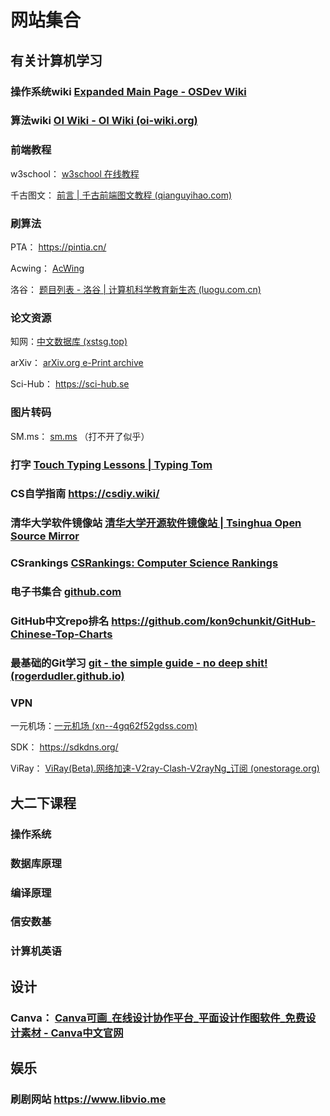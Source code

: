 # 网站集合

## 有关计算机学习

### 操作系统wiki [Expanded Main Page - OSDev Wiki](https://wiki.osdev.org/Main_Page)

### 算法wiki [OI Wiki - OI Wiki (oi-wiki.org)](https://oi-wiki.org/)

### 前端教程 

w3school： [w3school 在线教程](https://www.w3school.com.cn/)

千古图文： [前言 | 千古前端图文教程 (qianguyihao.com)](https://web.qianguyihao.com/#前言)

### 刷算法

PTA： https://pintia.cn/

Acwing： [AcWing](https://www.acwing.com/)

洛谷： [题目列表 - 洛谷 | 计算机科学教育新生态 (luogu.com.cn)](https://www.luogu.com.cn/problem/list?tag=&page=1&difficulty=1&orderBy=&order=)

### 论文资源

知网：[中文数据库 (xstsg.top)](http://wen.xstsg.top/e/action/ListInfo/?classid=61)

arXiv： [arXiv.org e-Print archive](https://arxiv.org/)

Sci-Hub： https://sci-hub.se

### 图片转码

SM.ms： [sm.ms](https://sm.ms/) （打不开了似乎）

### 打字  [Touch Typing Lessons | Typing Tom](https://www.typingtom.com/lessons)

### CS自学指南  https://csdiy.wiki/

### 清华大学软件镜像站  [清华大学开源软件镜像站 | Tsinghua Open Source Mirror](https://mirrors.tuna.tsinghua.edu.cn/)

### CSrankings [CSRankings: Computer Science Rankings](https://csrankings.org/#/fromyear/2012/toyear/2022/index?all&cn)

### 电子书集合  [github.com](https://github.com/EbookFoundation/free-programming-books/blob/main/books/free-programming-books-zh.md)

### GitHub中文repo排名  https://github.com/kon9chunkit/GitHub-Chinese-Top-Charts

### 最基础的Git学习 [git - the simple guide - no deep shit! (rogerdudler.github.io)](https://rogerdudler.github.io/git-guide/index.zh.html)

### VPN

一元机场：[一元机场 (xn--4gq62f52gdss.com)](https://xn--4gq62f52gdss.com/#/knowledge)

SDK： https://sdkdns.org/

ViRay： [ViRay(Beta).网络加速-V2ray-Clash-V2rayNg_订阅 (onestorage.org)](https://viray.onestorage.org/)



## 大二下课程

### 操作系统

### 数据库原理

### 编译原理

### 信安数基

### 计算机英语

## 设计

### Canva： [Canva可画_在线设计协作平台_平面设计作图软件_免费设计素材 - Canva中文官网](https://www.canva.cn/)

## 娱乐

### 刷剧网站 https://www.libvio.me

